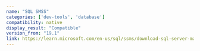 ```yaml
---
name: "SQL SMSS"
categories: ['dev-tools', 'database']
compatibility: native
display_result: "Compatible"
version_from: "19.1"
link: https://learn.microsoft.com/en-us/sql/ssms/download-sql-server-management-studio-ssms?view=sql-server-ver16
---
```


